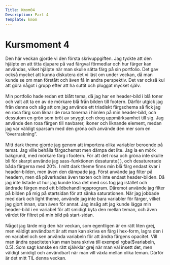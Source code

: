 ```yaml
---
Title: Kmom04
Description: Part 4
Template: kmom
---
```


Kursmoment 4
==================

Den här veckan gjorde vi den första skrivuppgiften. Jag tyckte att den hjälpte en att titta djupare på vad färgval förmedlar och hur färger kan användas, vilket hjälpte när man skulle sätta färg på sin portfolio. Det gav också mycket att kunna diskutera det vi läst om under veckan, då man kunde se om man förstått och även få in andra perspektiv. Det var också kul att göra något i grupp efter att ha suttit och pluggat mycket själv.
<br><br>
Min portfolio hade redan ett blått tema, då jag har en header-bild i blå toner och valt att ta en av de mörkare blå från bilden till footern. Därför utgick jag från denna och såg att om jag använde ett triadiskt färgschema så fick jag en rosa färg som liknar de rosa tonerna i himlen på min header-bild, och dessutom en grön som bröt av snyggt och drog uppmärksamhet till sig. Jag använde den rosa färgen till navbarer, ikoner och liknande element, medan jag var väldigt sparsam med den gröna och använde den mer som en “överraskning”.
<br><br>
Mitt dark theme gjorde jag genom att importera olika variabler beroende på temat. Jag ville behålla färgschemat men dämpa det lite. Jag la en mörk bakgrund, med mörkare färg i footern. För att det rosa och gröna inte skulle bli för skarpt använde jag sass-funktionen desaturate( ), och desaturerade båda färgerna med 20%. I mitt dark theme finns min blå färg endast kvar i header-bilden, men även den dämpade jag. Först använde jag filter på headern, men då påverkades även texten och inte endast header-bilden. Då jag inte listade ut hur jag kunde lösa det med css tog jag istället och ändrade färgen med ett bildbehandlingsprogram. Däremot använde jag filter på bilden på mig på startsidan för att sänka saturationen. När jag jobbade med dark och light theme, använde jag inte bara variabler för färger, vilket jag gjort innan, utan även för annat. Jag insåg att jag kunde lägga min header-bild i en variabel för att smidigt byta den mellan teman, och även värdet för filtret på min bild på start-sidan.
<br><br>
Något jag lärde mig den här veckan, som egentligen är en rätt liten grej, men väldigt användbart är att man kan skriva en färg i hex-form, lagra den i en variabel och sen använda variabeln för att ändra färgens opacitet. Vill man ändra opaciteten kan man bara skriva till exempel rgba($variabeln, 0.5). Som sagt kanske en rätt självklar grej när man väl insett det, men väldigt smidigt och användbart när man vill växla mellan olika teman. Därför är det mitt TIL denna veckan.
